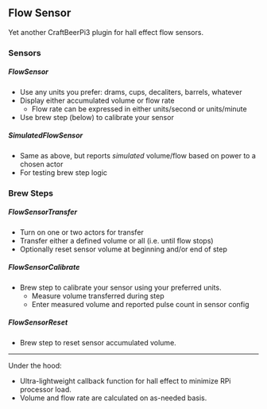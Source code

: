 ## Flow Sensor

Yet another CraftBeerPi3 plugin for hall effect flow sensors.

### Sensors
##### FlowSensor
* Use any units you prefer: drams, cups, decaliters, barrels, whatever
* Display either accumulated volume or flow rate
    * Flow rate can be expressed in either units/second or units/minute
* Use brew step (below) to calibrate your sensor

##### SimulatedFlowSensor
* Same as above, but reports _simulated_ volume/flow based on power to a chosen actor
* For testing brew step logic

### Brew Steps
##### FlowSensorTransfer
* Turn on one or two actors for transfer
* Transfer either a defined volume or all (i.e. until flow stops)
* Optionally reset sensor volume at beginning and/or end of step

##### FlowSensorCalibrate
* Brew step to calibrate your sensor using your preferred units.
    * Measure volume transferred during step
    * Enter measured volume and reported pulse count in sensor config

##### FlowSensorReset
* Brew step to reset sensor accumulated volume.

---
Under the hood:
* Ultra-lightweight callback function for hall effect to minimize RPi processor load.
* Volume and flow rate are calculated on as-needed basis.
